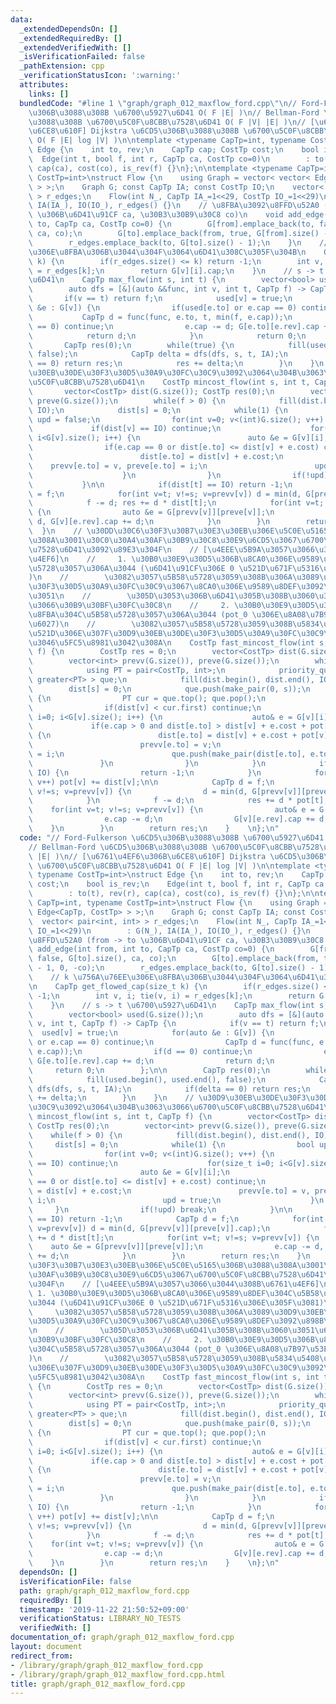 ```yaml
---
data:
  _extendedDependsOn: []
  _extendedRequiredBy: []
  _extendedVerifiedWith: []
  _isVerificationFailed: false
  _pathExtension: cpp
  _verificationStatusIcon: ':warning:'
  attributes:
    links: []
  bundledCode: "#line 1 \"graph/graph_012_maxflow_ford.cpp\"\n// Ford-Fulkerson \u6CD5\
    \u306B\u3088\u308B \u6700\u5927\u6D41 O( F |E| )\n// Bellman-Ford \u6CD5\u306B\
    \u3088\u308B \u6700\u5C0F\u8CBB\u7528\u6D41 O( F |V| |E| )\n// [\u6761\u4EF6\u306B\
    \u6CE8\u610F] Dijkstra \u6CD5\u306B\u3088\u308B \u6700\u5C0F\u8CBB\u7528\u6D41\
    \ O( F |E| log |V| )\n\ntemplate <typename CapTp=int, typename CostTp=int>\nstruct\
    \ Edge {\n    int to, rev;\n    CapTp cap; CostTp cost;\n    bool is_rev;\n  \
    \  Edge(int t, bool f, int r, CapTp ca, CostTp co=0)\n        : to(t), rev(r),\
    \ cap(ca), cost(co), is_rev(f) {}\n};\n\ntemplate <typename CapTp=int, typename\
    \ CostTp=int>\nstruct Flow {\n    using Graph = vector< vector< Edge<CapTp, CostTp>\
    \ > >;\n    Graph G; const CapTp IA; const CostTp IO;\n    vector< pair<int, int>\
    \ > r_edges;\n    Flow(int N_, CapTp IA_=1<<29, CostTp IO_=1<<29)\n        : G(N_),\
    \ IA(IA_), IO(IO_), r_edges() {}\n    // \u8FBA\u3092\u8FFD\u52A0 (from -> to\
    \ \u306B\u6D41\u91CF ca, \u30B3\u30B9\u30C8 co)\n    void add_edge(int from, int\
    \ to, CapTp ca, CostTp co=0) {\n        G[from].emplace_back(to, false, G[to].size(),\
    \ ca, co);\n        G[to].emplace_back(from, true, G[from].size() - 1, 0, -co);\n\
    \        r_edges.emplace_back(to, G[to].size() - 1);\n    }\n    // k \u756A\u76EE\
    \u306E\u8FBA\u306B\u3044\u304F\u3064\u6D41\u308C\u305F\u304B\n    CapTp get_flowed_cap(size_t\
    \ k) {\n        if(r_edges.size() <= k) return -1;\n        int v, i; tie(v, i)\
    \ = r_edges[k];\n        return G[v][i].cap;\n    }\n    // s -> t \u6700\u5927\
    \u6D41\n    CapTp max_flow(int s, int t) {\n        vector<bool> used(G.size());\n\
    \        auto dfs = [&](auto &&func, int v, int t, CapTp f) -> CapTp {\n     \
    \       if(v == t) return f;\n            used[v] = true;\n            for(auto\
    \ &e : G[v]) {\n                if(used[e.to] or e.cap == 0) continue;\n     \
    \           CapTp d = func(func, e.to, t, min(f, e.cap));\n                if(d\
    \ == 0) continue;\n                e.cap -= d; G[e.to][e.rev].cap += d;\n    \
    \            return d;\n            }\n            return 0;\n        };\n\n \
    \       CapTp res(0);\n        while(true) {\n            fill(used.begin(), used.end(),\
    \ false);\n            CapTp delta = dfs(dfs, s, t, IA);\n            if(delta\
    \ == 0) return res;\n            res += delta;\n        }\n    }\n    // \u30D9\
    \u30EB\u30DE\u30F3\u30D5\u30A9\u30FC\u30C9\u3092\u3064\u304B\u3063\u3066\u6700\
    \u5C0F\u8CBB\u7528\u6D41\n    CostTp mincost_flow(int s, int t, CapTp f) {\n \
    \       vector<CostTp> dist(G.size()); CostTp res(0);\n        vector<int> prevv(G.size()),\
    \ preve(G.size());\n        while(f > 0) {\n            fill(dist.begin(), dist.end(),\
    \ IO);\n            dist[s] = 0;\n            while(1) {\n                bool\
    \ upd = false;\n                for(int v=0; v<(int)G.size(); v++) {\n       \
    \             if(dist[v] == IO) continue;\n                    for(size_t i=0;\
    \ i<G[v].size(); i++) {\n                        auto &e = G[v][i];\n        \
    \                if(e.cap == 0 or dist[e.to] <= dist[v] + e.cost) continue;\n\
    \                        dist[e.to] = dist[v] + e.cost;\n                    \
    \    prevv[e.to] = v, preve[e.to] = i;\n                        upd = true;\n\
    \                    }\n                }\n                if(!upd) break;\n \
    \           }\n\n            if(dist[t] == IO) return -1;\n            CapTp d\
    \ = f;\n            for(int v=t; v!=s; v=prevv[v]) d = min(d, G[prevv[v]][preve[v]].cap);\n\
    \            f -= d; res += d * dist[t];\n            for(int v=t; v!=s; v=prevv[v])\
    \ {\n                auto &e = G[prevv[v]][preve[v]];\n                e.cap -=\
    \ d, G[v][e.rev].cap += d;\n            }\n        }\n        return res;\n  \
    \  }\n    // \u30DD\u30C6\u30F3\u30B7\u30E3\u30EB\u306E\u5C0E\u5165\u306B\u3088\
    \u308A\u3001\u30C0\u30A4\u30AF\u30B9\u30C8\u30E9\u6CD5\u3067\u6700\u5C0F\u8CBB\
    \u7528\u6D41\u3092\u89E3\u304F\n    // [\u4EEE\u5B9A\u3057\u3066\u3044\u308B\u6761\
    \u4EF6]\n    //     1. \u30B0\u30E9\u30D5\u306B\u8CA0\u306E\u9589\u8DEF\u304C\u5B58\
    \u5728\u3057\u306A\u3044 (\u6D41\u91CF\u306E 0 \u521D\u671F\u5316\u306E\u305F\u3081\
    )\n    //        \u3082\u3057\u5B58\u5728\u3059\u308B\u306A\u3089\u30D9\u30EB\u30DE\
    \u30F3\u30D5\u30A9\u30FC\u30C9\u3067\u8CA0\u306E\u9589\u8DEF\u3092\u898B\u3064\
    \u3051\n    //        \u305D\u3053\u306B\u6D41\u305B\u308B\u3060\u3051\u6D41\u3057\
    \u3066\u30B9\u30BF\u30FC\u30C8\n    //     2. \u30B0\u30E9\u30D5\u306B\u8CA0\u306E\
    \u8FBA\u304C\u5B58\u5728\u3057\u306A\u3044 (pot_0 \u306E\u8A08\u7B97\u53EF\u80FD\
    \u6027)\n    //        \u3082\u3057\u5B58\u5728\u3059\u308B\u5834\u5408\u306F\u6700\
    \u521D\u306E\u307F\u30D9\u30EB\u30DE\u30F3\u30D5\u30A9\u30FC\u30C9\u3092\u4F7F\
    \u3046\u5FC5\u8981\u3042\u308A\n    CostTp fast_mincost_flow(int s, int t, CapTp\
    \ f) {\n        CostTp res = 0;\n        vector<CostTp> dist(G.size()), pot(G.size());\n\
    \        vector<int> prevv(G.size()), preve(G.size());\n        while(f > 0) {\n\
    \            using PT = pair<CostTp, int>;\n            priority_queue< PT, vector<PT>,\
    \ greater<PT> > que;\n            fill(dist.begin(), dist.end(), IO);\n\n    \
    \        dist[s] = 0;\n            que.push(make_pair(0, s));\n            while(!que.empty())\
    \ {\n                PT cur = que.top(); que.pop();\n                int v = cur.second;\n\
    \                if(dist[v] < cur.first) continue;\n                for(size_t\
    \ i=0; i<G[v].size(); i++) {\n                    auto& e = G[v][i];\n       \
    \             if(e.cap > 0 and dist[e.to] > dist[v] + e.cost + pot[v] - pot[e.to])\
    \ {\n                        dist[e.to] = dist[v] + e.cost + pot[v] - pot[e.to];\n\
    \                        prevv[e.to] = v;\n                        preve[e.to]\
    \ = i;\n                        que.push(make_pair(dist[e.to], e.to));\n     \
    \               }\n                }\n            }\n            if(dist[t] ==\
    \ IO) {\n                return -1;\n            }\n            for(int v=0; v<(int)G.size();\
    \ v++) pot[v] += dist[v];\n\n            CapTp d = f;\n            for(int v=t;\
    \ v!=s; v=prevv[v]) {\n                d = min(d, G[prevv[v]][preve[v]].cap);\n\
    \            }\n            f -= d;\n            res += d * pot[t];\n        \
    \    for(int v=t; v!=s; v=prevv[v]) {\n                auto& e = G[prevv[v]][preve[v]];\n\
    \                e.cap -= d;\n                G[v][e.rev].cap += d;\n        \
    \    }\n        }\n        return res;\n    }    \n};\n"
  code: "// Ford-Fulkerson \u6CD5\u306B\u3088\u308B \u6700\u5927\u6D41 O( F |E| )\n\
    // Bellman-Ford \u6CD5\u306B\u3088\u308B \u6700\u5C0F\u8CBB\u7528\u6D41 O( F |V|\
    \ |E| )\n// [\u6761\u4EF6\u306B\u6CE8\u610F] Dijkstra \u6CD5\u306B\u3088\u308B\
    \ \u6700\u5C0F\u8CBB\u7528\u6D41 O( F |E| log |V| )\n\ntemplate <typename CapTp=int,\
    \ typename CostTp=int>\nstruct Edge {\n    int to, rev;\n    CapTp cap; CostTp\
    \ cost;\n    bool is_rev;\n    Edge(int t, bool f, int r, CapTp ca, CostTp co=0)\n\
    \        : to(t), rev(r), cap(ca), cost(co), is_rev(f) {}\n};\n\ntemplate <typename\
    \ CapTp=int, typename CostTp=int>\nstruct Flow {\n    using Graph = vector< vector<\
    \ Edge<CapTp, CostTp> > >;\n    Graph G; const CapTp IA; const CostTp IO;\n  \
    \  vector< pair<int, int> > r_edges;\n    Flow(int N_, CapTp IA_=1<<29, CostTp\
    \ IO_=1<<29)\n        : G(N_), IA(IA_), IO(IO_), r_edges() {}\n    // \u8FBA\u3092\
    \u8FFD\u52A0 (from -> to \u306B\u6D41\u91CF ca, \u30B3\u30B9\u30C8 co)\n    void\
    \ add_edge(int from, int to, CapTp ca, CostTp co=0) {\n        G[from].emplace_back(to,\
    \ false, G[to].size(), ca, co);\n        G[to].emplace_back(from, true, G[from].size()\
    \ - 1, 0, -co);\n        r_edges.emplace_back(to, G[to].size() - 1);\n    }\n\
    \    // k \u756A\u76EE\u306E\u8FBA\u306B\u3044\u304F\u3064\u6D41\u308C\u305F\u304B\
    \n    CapTp get_flowed_cap(size_t k) {\n        if(r_edges.size() <= k) return\
    \ -1;\n        int v, i; tie(v, i) = r_edges[k];\n        return G[v][i].cap;\n\
    \    }\n    // s -> t \u6700\u5927\u6D41\n    CapTp max_flow(int s, int t) {\n\
    \        vector<bool> used(G.size());\n        auto dfs = [&](auto &&func, int\
    \ v, int t, CapTp f) -> CapTp {\n            if(v == t) return f;\n          \
    \  used[v] = true;\n            for(auto &e : G[v]) {\n                if(used[e.to]\
    \ or e.cap == 0) continue;\n                CapTp d = func(func, e.to, t, min(f,\
    \ e.cap));\n                if(d == 0) continue;\n                e.cap -= d;\
    \ G[e.to][e.rev].cap += d;\n                return d;\n            }\n       \
    \     return 0;\n        };\n\n        CapTp res(0);\n        while(true) {\n\
    \            fill(used.begin(), used.end(), false);\n            CapTp delta =\
    \ dfs(dfs, s, t, IA);\n            if(delta == 0) return res;\n            res\
    \ += delta;\n        }\n    }\n    // \u30D9\u30EB\u30DE\u30F3\u30D5\u30A9\u30FC\
    \u30C9\u3092\u3064\u304B\u3063\u3066\u6700\u5C0F\u8CBB\u7528\u6D41\n    CostTp\
    \ mincost_flow(int s, int t, CapTp f) {\n        vector<CostTp> dist(G.size());\
    \ CostTp res(0);\n        vector<int> prevv(G.size()), preve(G.size());\n    \
    \    while(f > 0) {\n            fill(dist.begin(), dist.end(), IO);\n       \
    \     dist[s] = 0;\n            while(1) {\n                bool upd = false;\n\
    \                for(int v=0; v<(int)G.size(); v++) {\n                    if(dist[v]\
    \ == IO) continue;\n                    for(size_t i=0; i<G[v].size(); i++) {\n\
    \                        auto &e = G[v][i];\n                        if(e.cap\
    \ == 0 or dist[e.to] <= dist[v] + e.cost) continue;\n                        dist[e.to]\
    \ = dist[v] + e.cost;\n                        prevv[e.to] = v, preve[e.to] =\
    \ i;\n                        upd = true;\n                    }\n           \
    \     }\n                if(!upd) break;\n            }\n\n            if(dist[t]\
    \ == IO) return -1;\n            CapTp d = f;\n            for(int v=t; v!=s;\
    \ v=prevv[v]) d = min(d, G[prevv[v]][preve[v]].cap);\n            f -= d; res\
    \ += d * dist[t];\n            for(int v=t; v!=s; v=prevv[v]) {\n            \
    \    auto &e = G[prevv[v]][preve[v]];\n                e.cap -= d, G[v][e.rev].cap\
    \ += d;\n            }\n        }\n        return res;\n    }\n    // \u30DD\u30C6\
    \u30F3\u30B7\u30E3\u30EB\u306E\u5C0E\u5165\u306B\u3088\u308A\u3001\u30C0\u30A4\
    \u30AF\u30B9\u30C8\u30E9\u6CD5\u3067\u6700\u5C0F\u8CBB\u7528\u6D41\u3092\u89E3\
    \u304F\n    // [\u4EEE\u5B9A\u3057\u3066\u3044\u308B\u6761\u4EF6]\n    //    \
    \ 1. \u30B0\u30E9\u30D5\u306B\u8CA0\u306E\u9589\u8DEF\u304C\u5B58\u5728\u3057\u306A\
    \u3044 (\u6D41\u91CF\u306E 0 \u521D\u671F\u5316\u306E\u305F\u3081)\n    //   \
    \     \u3082\u3057\u5B58\u5728\u3059\u308B\u306A\u3089\u30D9\u30EB\u30DE\u30F3\
    \u30D5\u30A9\u30FC\u30C9\u3067\u8CA0\u306E\u9589\u8DEF\u3092\u898B\u3064\u3051\
    \n    //        \u305D\u3053\u306B\u6D41\u305B\u308B\u3060\u3051\u6D41\u3057\u3066\
    \u30B9\u30BF\u30FC\u30C8\n    //     2. \u30B0\u30E9\u30D5\u306B\u8CA0\u306E\u8FBA\
    \u304C\u5B58\u5728\u3057\u306A\u3044 (pot_0 \u306E\u8A08\u7B97\u53EF\u80FD\u6027\
    )\n    //        \u3082\u3057\u5B58\u5728\u3059\u308B\u5834\u5408\u306F\u6700\u521D\
    \u306E\u307F\u30D9\u30EB\u30DE\u30F3\u30D5\u30A9\u30FC\u30C9\u3092\u4F7F\u3046\
    \u5FC5\u8981\u3042\u308A\n    CostTp fast_mincost_flow(int s, int t, CapTp f)\
    \ {\n        CostTp res = 0;\n        vector<CostTp> dist(G.size()), pot(G.size());\n\
    \        vector<int> prevv(G.size()), preve(G.size());\n        while(f > 0) {\n\
    \            using PT = pair<CostTp, int>;\n            priority_queue< PT, vector<PT>,\
    \ greater<PT> > que;\n            fill(dist.begin(), dist.end(), IO);\n\n    \
    \        dist[s] = 0;\n            que.push(make_pair(0, s));\n            while(!que.empty())\
    \ {\n                PT cur = que.top(); que.pop();\n                int v = cur.second;\n\
    \                if(dist[v] < cur.first) continue;\n                for(size_t\
    \ i=0; i<G[v].size(); i++) {\n                    auto& e = G[v][i];\n       \
    \             if(e.cap > 0 and dist[e.to] > dist[v] + e.cost + pot[v] - pot[e.to])\
    \ {\n                        dist[e.to] = dist[v] + e.cost + pot[v] - pot[e.to];\n\
    \                        prevv[e.to] = v;\n                        preve[e.to]\
    \ = i;\n                        que.push(make_pair(dist[e.to], e.to));\n     \
    \               }\n                }\n            }\n            if(dist[t] ==\
    \ IO) {\n                return -1;\n            }\n            for(int v=0; v<(int)G.size();\
    \ v++) pot[v] += dist[v];\n\n            CapTp d = f;\n            for(int v=t;\
    \ v!=s; v=prevv[v]) {\n                d = min(d, G[prevv[v]][preve[v]].cap);\n\
    \            }\n            f -= d;\n            res += d * pot[t];\n        \
    \    for(int v=t; v!=s; v=prevv[v]) {\n                auto& e = G[prevv[v]][preve[v]];\n\
    \                e.cap -= d;\n                G[v][e.rev].cap += d;\n        \
    \    }\n        }\n        return res;\n    }    \n};\n"
  dependsOn: []
  isVerificationFile: false
  path: graph/graph_012_maxflow_ford.cpp
  requiredBy: []
  timestamp: '2019-11-22 21:50:52+09:00'
  verificationStatus: LIBRARY_NO_TESTS
  verifiedWith: []
documentation_of: graph/graph_012_maxflow_ford.cpp
layout: document
redirect_from:
- /library/graph/graph_012_maxflow_ford.cpp
- /library/graph/graph_012_maxflow_ford.cpp.html
title: graph/graph_012_maxflow_ford.cpp
---
```

